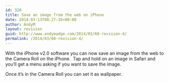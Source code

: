```yaml
---
id: 328
title: Save an image from the web on iPhone
date: 2014-03-13T00:27:26+00:00
author: AndyM
layout: revision
guid: http://www.andymadge.com/2014/03/60-revision-4/
permalink: /2014/03/60-revision-4/
---
```

With the iPhone v2.0 software you can now save an image from the web to the Camera Roll on the iPhone.  Tap and hold on an image in Safari and you&#8217;ll get a menu asking if you want to save the image.

Once it&#8217;s in the Camera Roll you can set it as wallpaper.